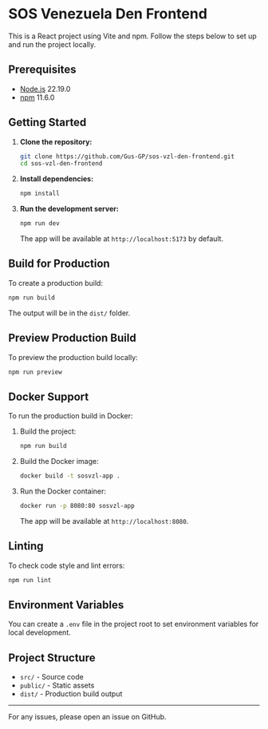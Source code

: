 
# SOS Venezuela Den Frontend

This is a React project using Vite and npm. Follow the steps below to set up and run the project locally.

## Prerequisites

- [Node.js](https://nodejs.org/) 22.19.0
- [npm](https://www.npmjs.com/) 11.6.0

## Getting Started

1. **Clone the repository:**
	```bash
	git clone https://github.com/Gus-GP/sos-vzl-den-frontend.git
	cd sos-vzl-den-frontend
	```

2. **Install dependencies:**
	```bash
	npm install
	```

3. **Run the development server:**
	```bash
	npm run dev
	```
	The app will be available at `http://localhost:5173` by default.

## Build for Production

To create a production build:
```bash
npm run build
```
The output will be in the `dist/` folder.

## Preview Production Build

To preview the production build locally:
```bash
npm run preview
```

## Docker Support

To run the production build in Docker:
1. Build the project:
	```bash
	npm run build
	```
2. Build the Docker image:
	```bash
	docker build -t sosvzl-app .
	```
3. Run the Docker container:
	```bash
	docker run -p 8080:80 sosvzl-app
	```
	The app will be available at `http://localhost:8080`.

## Linting

To check code style and lint errors:
```bash
npm run lint
```

## Environment Variables

You can create a `.env` file in the project root to set environment variables for local development.

## Project Structure

- `src/` - Source code
- `public/` - Static assets
- `dist/` - Production build output

---
For any issues, please open an issue on GitHub.
